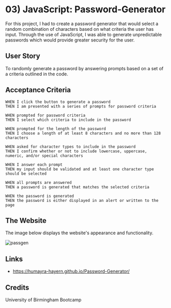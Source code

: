 # 03) JavaScript: Password-Generator

For this project, I had to create a password generator that would select a random combination of characters based on what criteria the user has input. Through the use of JavaScript, I was able to generate unpredictable passwords which would provide greater security for the user. 



## User Story

 To randomly generate a password by answering prompts based on a set of a criteria outlined in the code.

## Acceptance Criteria

```
WHEN I click the button to generate a password
THEN I am presented with a series of prompts for password criteria

WHEN prompted for password criteria
THEN I select which criteria to include in the password

WHEN prompted for the length of the password
THEN I choose a length of at least 8 characters and no more than 128 characters

WHEN asked for character types to include in the password
THEN I confirm whether or not to include lowercase, uppercase, numeric, and/or special characters

WHEN I answer each prompt
THEN my input should be validated and at least one character type should be selected

WHEN all prompts are answered
THEN a password is generated that matches the selected criteria

WHEN the password is generated
THEN the password is either displayed in an alert or written to the page
```

## The Website
The image below displays the website's appearance and functionality.

![passgen](https://user-images.githubusercontent.com/95111780/170123318-811ef807-16f6-4894-a539-9d7e7e7d7e90.PNG)


## Links
*  https://humayra-hayern.github.io/Password-Generator/


## Credits
University of Birmingham Bootcamp

